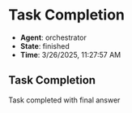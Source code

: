 # Task Completion

- **Agent**: orchestrator
- **State**: finished
- **Time**: 3/26/2025, 11:27:57 AM

## Task Completion

Task completed with final answer

